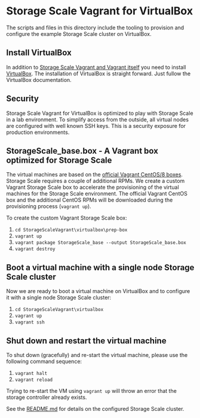 # Storage Scale Vagrant for VirtualBox

The scripts and files in this directory include the tooling to provision and
configure the example Storage Scale cluster on VirtualBox.

## Install VirtualBox

In addition to [Storage Scale Vagrant and Vagrant itself](../README.md) you
need to install [VirtualBox](https://www.virtualbox.org/). The installation of
VirtualBox is straight forward. Just fullow the VirtualBox documentation.

## Security

Storage Scale Vagrant for VirtualBox is optimized to play with Storage Scale
in a lab environment. To simplify access from the outside, all virtual
nodes are configured with well known SSH keys. This is a security exposure
for production environments.

## StorageScale_base.box - A Vagrant box optimized for Storage Scale

The virtual machines are based on the [official Vagrant CentOS/8 boxes](https://app.vagrantup.com/centos/boxes/8).
Storage Scale requires a couple of additional RPMs. We create a custom 
Vagrant Storage Scale box to accelerate the provisioning of the virtual
machines for the Storage Scale environment. The official Vagrant CentOS box
and the additional CentOS RPMs will be downloaded during the provisioning
process (`vagrant up`).

To create the custom Vagrant Storage Scale box:

1. `cd StorageScaleVagrant\virtualbox\prep-box`
1. `vagrant up`
1. `vagrant package StorageScale_base --output StorageScale_base.box`
1. `vagrant destroy`

## Boot a virtual machine with a single node Storage Scale cluster

Now we are ready to boot a virtual machine on VirtualBox and to configure it with a single node Storage Scale cluster:

1. `cd StorageScaleVagrant\virtualbox`
1. `vagrant up`
1. `vagrant ssh`

## Shut down and restart the virtual machine

To shut down (gracefully) and re-start the virtual machine, please use the following command sequence:

1. `vagrant halt`
1. `vagrant reload`

Trying to re-start the VM using `vagrant up` will throw an error that the storage controller already exists.

See the [README.md](../README.md) for details on the configured Storage Scale
cluster.
